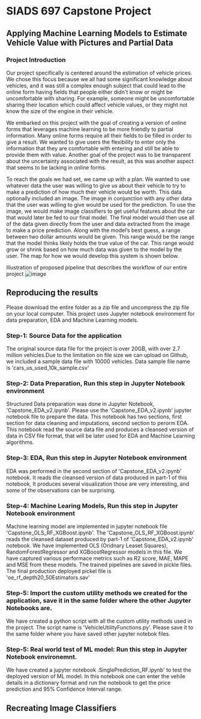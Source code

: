 # SIADS 697 Capstone Project
## Applying Machine Learning Models to Estimate Vehicle Value with Pictures and Partial Data

### Project Introduction
Our project specifically is centered around the estimation of vehicle prices. We chose this focus because we all had some significant knowledge about vehicles, and it was still a complex enough subject that could lead to the online form having fields that people either didn't know or might be uncomfortable with sharing. For example, someone might be uncomfortable sharing their location which could affect vehicle values, or they might not know the size of the engine in their vehicle.  

We embarked on this project with the goal of creating a version of online forms that leverages machine learning to be more friendly to partial information. Many online forms require all their fields to be filled in order to give a result. We wanted to give users the flexibility to enter only the information that they are comfortable with entering and still be able to provide them with value. Another goal of the project was to be transparent about the uncertainty associated with the result, as this was another aspect that seems to be lacking in online forms. 

To reach the goals we had set, we came up with a plan. We wanted to use whatever data the user was willing to give us about their vehicle to try to make a prediction of how much their vehicle would be worth. This data optionally included an image. The image in conjunction with any other data that the user was willing to give would be used for the prediction. To use the image, we would make image classifiers to get useful features about the car that would later be fed to our final model. The final model would then use all of the data given directly from the user and data extracted from the image to make a price prediction. Along with the model’s best guess, a range between two dollar amounts would be given. This range would be the range that the model thinks likely holds the true value of the car. This range would grow or shrink based on how much data was given to the model by the user. The map for how we would develop this system is shown below.

Illustration of proposed pipeline that describes the workflow of our entire project
![image](https://user-images.githubusercontent.com/55704682/165000581-9f863646-f24e-464a-89d4-c13076d75fef.png)

## Reproducing the results
Please download the entire folder as a zip file and uncompress the zip file on your local computer. This project uses Jupyter notebook environment for data preparation, EDA and Machine Learning models.
### Step-1: Source Data for the application
The original source data file for the project is over 20GB, with over 2.7 million vehicles.Due to the limitation on file size we can upload on Github, we included a sample data file with 10000 vehicles. Data sample file name is 'cars_us_used_10k_sample.csv'
### Step-2: Data Preparation, Run this step in Jupyter Notebook environment
Structured Data preparation was done in Jupyter Notebook, 'Capstone_EDA_v2.ipynb'.
Please use the 'Capstone_EDA_v2.ipynb' jupyter notebook file to prepare the data. This notebook has two sections, first section for data cleaning and imputations, second section to perorm EDA.
This notebook read the source data file and produces a cleansed version of data in CSV file format, that will be later used for EDA and Machine Learning algorithms.
### Step-3: EDA, Run this step in Jupyter Notebook environment
EDA was performed in the second section of 'Capstone_EDA_v2.ipynb' notebook. It reads the cleansed version of data produced in part-1 of this notebook, It produces several visualization those are very interesting, and some of the observations can be surprising.
### Step-4: Machine Learing Models, Run this step in Jupyter Notebook environment
Machine learning model are implemented in jupyter notebook file 'Capstone_OLS_RF_XGBoost.ipynb'.
The 'Capstone_OLS_RF_XGBoost.ipynb' reads the cleansed dataset produced by part-1 of 'Capstone_EDA_v2.ipynb' notebook. We have implemented OLS (Oridnary Leaset Squares), RandomForestRegressor and XGBoostRegressor models in this file. We have captured various performace metrics such as R2 score, MAE, MAPE and MSE from these models. The trained pipelines are saved in pickle files. The final production deployed pickel file is 'oe_rf_depth20_50Estimators.sav' 
### Step-5: Import the custom utility methods we created for the application, save it in the same folder where the other Jupyter Notebooks are.
We have created a python script with all the custom utility methods used in the project. The script name is 'VehicleUtilityFunctions.py'. Please save it to the same folder where you have saved other jupyter notebok files. 
### Step-5: Real world test of ML model: Run this step in Jupyter Notebook environemnt.
We have created a jupyter notebook .SinglePrediction_RF.ipynb' to test the deployed version of ML model.
In this notebook one can enter the vehile details in a dictionary format and run the notebook to get the price prediction and 95% Confidence Interval range.

## Recreating Image Classifiers


